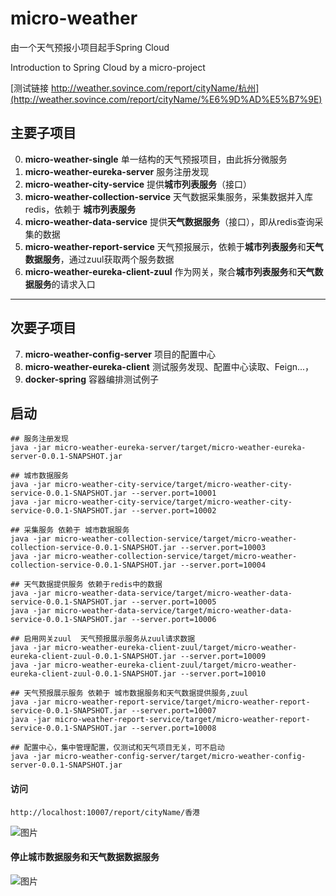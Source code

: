 # micro-weather
由一个天气预报小项目起手Spring Cloud

Introduction to Spring Cloud by a micro-project

[测试链接 http://weather.sovince.com/report/cityName/杭州](http://weather.sovince.com/report/cityName/%E6%9D%AD%E5%B7%9E)

## 主要子项目
0. **micro-weather-single** 单一结构的天气预报项目，由此拆分微服务
1. **micro-weather-eureka-server** 服务注册发现
2. **micro-weather-city-service** 提供**城市列表服务**（接口）
3. **micro-weather-collection-service** 天气数据采集服务，采集数据并入库redis，依赖于 **城市列表服务**
4. **micro-weather-data-service** 提供**天气数据服务**（接口），即从redis查询采集的数据
5. **micro-weather-report-service** 天气预报展示，依赖于**城市列表服务**和**天气数据服务**，通过zuul获取两个服务数据
6. **micro-weather-eureka-client-zuul** 作为网关，聚合**城市列表服务**和**天气数据服务**的请求入口


---
## 次要子项目

7. **micro-weather-config-server** 项目的配置中心
8. **micro-weather-eureka-client** 测试服务发现、配置中心读取、Feign...，
9. **docker-spring** 容器编排测试例子
## 启动
```
## 服务注册发现
java -jar micro-weather-eureka-server/target/micro-weather-eureka-server-0.0.1-SNAPSHOT.jar

## 城市数据服务
java -jar micro-weather-city-service/target/micro-weather-city-service-0.0.1-SNAPSHOT.jar --server.port=10001
java -jar micro-weather-city-service/target/micro-weather-city-service-0.0.1-SNAPSHOT.jar --server.port=10002

## 采集服务 依赖于 城市数据服务
java -jar micro-weather-collection-service/target/micro-weather-collection-service-0.0.1-SNAPSHOT.jar --server.port=10003
java -jar micro-weather-collection-service/target/micro-weather-collection-service-0.0.1-SNAPSHOT.jar --server.port=10004

## 天气数据提供服务 依赖于redis中的数据
java -jar micro-weather-data-service/target/micro-weather-data-service-0.0.1-SNAPSHOT.jar --server.port=10005
java -jar micro-weather-data-service/target/micro-weather-data-service-0.0.1-SNAPSHOT.jar --server.port=10006

## 启用网关zuul  天气预报展示服务从zuul请求数据
java -jar micro-weather-eureka-client-zuul/target/micro-weather-eureka-client-zuul-0.0.1-SNAPSHOT.jar --server.port=10009
java -jar micro-weather-eureka-client-zuul/target/micro-weather-eureka-client-zuul-0.0.1-SNAPSHOT.jar --server.port=10010

## 天气预报展示服务 依赖于 城市数据服务和天气数据提供服务,zuul
java -jar micro-weather-report-service/target/micro-weather-report-service-0.0.1-SNAPSHOT.jar --server.port=10007
java -jar micro-weather-report-service/target/micro-weather-report-service-0.0.1-SNAPSHOT.jar --server.port=10008

## 配置中心，集中管理配置，仅测试和天气项目无关，可不启动
java -jar micro-weather-config-server/target/micro-weather-config-server-0.0.1-SNAPSHOT.jar
```

#### 访问
```
http://localhost:10007/report/cityName/香港
```

![图片](http://image.sovince.com/20190711/weather-report-normal.png)

#### 停止城市数据服务和天气数据数据服务

![图片](http://image.sovince.com/20190711/weather-report-break.png)
